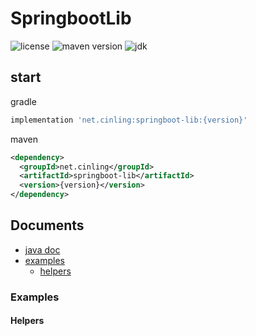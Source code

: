 # SpringbootLib


![license](https://img.shields.io/badge/license-MIT-green)
![maven version](https://img.shields.io/maven-central/v/net.cinling/springboot-lib)
![jdk](https://img.shields.io/badge/OpenJDK-%3E%3D1.8-brightgreen)

## start

gradle
```groovy
implementation 'net.cinling:springboot-lib:{version}'
```

maven
```xml
<dependency>
  <groupId>net.cinling</groupId>
  <artifactId>springboot-lib</artifactId>
  <version>{version}</version>
</dependency>
```

## Documents

 - [java doc](https://s01.oss.sonatype.org/service/local/repositories/public/archive/net/cinling/springboot-lib/0.0.3/springboot-lib-0.0.3-javadoc.jar/!/index.html)
 - [examples](#Examples)
   - [helpers](#Helpers)
     

### Examples

#### Helpers